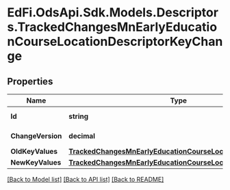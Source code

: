 # EdFi.OdsApi.Sdk.Models.Descriptors.TrackedChangesMnEarlyEducationCourseLocationDescriptorKeyChange

## Properties

Name | Type | Description | Notes
------------ | ------------- | ------------- | -------------
**Id** | **string** | Resource identifier | [optional] 
**ChangeVersion** | **decimal** | Change version | [optional] 
**OldKeyValues** | [**TrackedChangesMnEarlyEducationCourseLocationDescriptorKey**](TrackedChangesMnEarlyEducationCourseLocationDescriptorKey.md) |  | [optional] 
**NewKeyValues** | [**TrackedChangesMnEarlyEducationCourseLocationDescriptorKey**](TrackedChangesMnEarlyEducationCourseLocationDescriptorKey.md) |  | [optional] 

[[Back to Model list]](../README.md#documentation-for-models) [[Back to API list]](../README.md#documentation-for-api-endpoints) [[Back to README]](../README.md)

